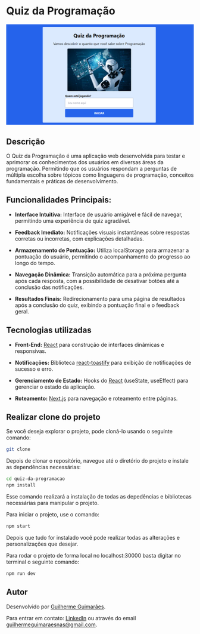 # Quiz da Programação
![Quiz da Programação](./.github/tela1.png) 

## Descrição
O Quiz da Programação é uma aplicação web desenvolvida para testar e aprimorar os conhecimentos dos usuários em diversas áreas da programação. Permitindo que os usuários respondam a perguntas de múltipla escolha sobre tópicos como linguagens de programação, conceitos fundamentais e práticas de desenvolvimento.

## Funcionalidades Principais:
- **Interface Intuitiva:** Interface de usuário amigável e fácil de navegar, permitindo uma experiência de quiz agradável.

- **Feedback Imediato:** Notificações visuais instantâneas sobre respostas corretas ou incorretas, com explicações detalhadas.

- **Armazenamento de Pontuação:** Utiliza localStorage para armazenar a pontuação do usuário, permitindo o acompanhamento do progresso ao longo do tempo.

- **Navegação Dinâmica:** Transição automática para a próxima pergunta após cada resposta, com a possibilidade de desativar botões até a conclusão das notificações.

- **Resultados Finais:** Redirecionamento para uma página de resultados após a conclusão do quiz, exibindo a pontuação final e o feedback geral.

## Tecnologias utilizadas

- **Front-End:** [React](https://react.dev/learn) para construção de interfaces dinâmicas e responsivas.

- **Notificações:** Biblioteca [react-toastify](https://www.npmjs.com/package/react-toastify) para exibição de notificações de sucesso e erro.

- **Gerenciamento de Estado:** Hooks do [React](https://react.dev/learn) (useState, useEffect) para gerenciar o estado da aplicação.

- **Roteamento:** [Next.js](https://nextjs.org/docs) para navegação e roteamento entre páginas.

## Realizar clone do projeto
Se você deseja explorar o projeto, pode cloná-lo usando o seguinte comando:

```bash
git clone  
```
Depois de clonar o repositório, navegue até o diretório do projeto e instale as dependências necessárias:

```bash
cd quiz-da-programacao
npm install

```
Esse comando realizará a instalação de todas as depedências e bibliotecas necessárias para manipular o projeto.

Para iniciar o projeto, use o comando:

```bash
npm start
```

Depois que tudo for instalado você pode realizar todas as alterações e personalizações que desejar.

Para rodar o projeto de forma local no localhost:30000 basta digitar no terminal o seguinte comando: 

```bash
npm run dev
```

## Autor
Desenvolvido por [Guilherme Guimarães](https://github.com/guilhermeguimaraesn).

Para entrar em contato: [LinkedIn](https://www.linkedin.com/in/guilhermegn/) ou através do email [guilhermeguimaraesnas@gmail.com]().